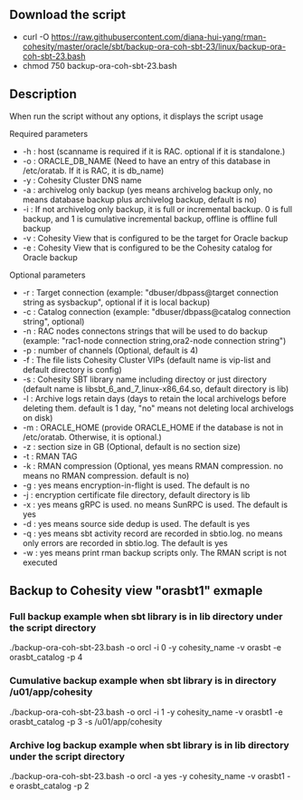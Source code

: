 ## Download the script
- curl -O https://raw.githubusercontent.com/diana-hui-yang/rman-cohesity/master/oracle/sbt/backup-ora-coh-sbt-23/linux/backup-ora-coh-sbt-23.bash
- chmod 750 backup-ora-coh-sbt-23.bash

## Description
When run the script without any options, it displays the script usage

Required parameters

-  -h : host (scanname is required if it is RAC. optional if it is standalone.)
- -o : ORACLE_DB_NAME (Need to have an entry of this database in /etc/oratab. If it is RAC, it is db_name)
- -y : Cohesity Cluster DNS name
- -a : archivelog only backup (yes means archivelog backup only, no means database backup plus archivelog backup, default is no)
- -i : If not archivelog only backup, it is full or incremental backup. 0 is full backup, and 1 is cumulative incremental backup, offline is offline full backup
- -v : Cohesity View that is configured to be the target for Oracle backup
- -e : Cohesity View that is configured to be the Cohesity catalog for Oracle backup


Optional parameters
- -r : Target connection (example: "dbuser/dbpass@target connection string as sysbackup", optional if it is local backup)
- -c : Catalog connection (example: "dbuser/dbpass@catalog connection string", optional)
- -n : RAC nodes connectons strings that will be used to do backup (example: "rac1-node connection string,ora2-node connection string")
- -p : number of channels (Optional, default is 4)
- -f : The file lists Cohesity Cluster VIPs (default name is vip-list and default directory is config)
- -s : Cohesity SBT library name including directoy or just directory (default name is libsbt_6_and_7_linux-x86_64.so, default directory is lib)
- -l : Archive logs retain days (days to retain the local archivelogs before deleting them. default is 1 day, "no" means not deleting local archivelogs on disk)
- -m : ORACLE_HOME (provide ORACLE_HOME if the database is not in /etc/oratab. Otherwise, it is optional.)
- -z : section size in GB (Optional, default is no section size)
- -t : RMAN TAG
- -k : RMAN compression (Optional, yes means RMAN compression. no means no RMAN compression. default is no)
- -g : yes means encryption-in-flight is used. The default is no
- -j : encryption certificate file directory, default directory is lib
- -x : yes means gRPC is used. no means SunRPC is used. The default is yes
- -d : yes means source side dedup is used. The default is yes
- -q : yes means sbt activity record are recorded in sbtio.log. no means only errors are recorded in sbtio.log. The default is yes
- -w : yes means print rman backup scripts only. The RMAN script is not executed


## Backup to Cohesity view "orasbt1" exmaple

### Full backup example when sbt library is in lib directory under the script directory
./backup-ora-coh-sbt-23.bash -o orcl -i 0 -y cohesity_name -v orasbt -e orasbt_catalog -p 4
### Cumulative backup example when sbt library is in directory /u01/app/cohesity
./backup-ora-coh-sbt-23.bash -o orcl -i 1 -y cohesity_name -v orasbt1 -e orasbt_catalog -p 3 -s /u01/app/cohesity
### Archive log backup example when sbt library is in lib directory under the script directory
./backup-ora-coh-sbt-23.bash -o orcl -a yes -y cohesity_name -v orasbt1 -e orasbt_catalog -p 2
